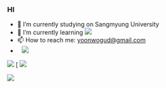 ### HI 

- 🔭 I’m currently studying on Sangmyung University
- 🌱 I’m currently learning <img src="https://img.shields.io/badge/C-A8B9CC?style=flat-square&logo=C&logoColor=white"/>
- 📫 How to reach me: yoonwogud@gmail.com
- <a href="https://www.instagram.com/본인인스타아이디/">
    <img 
        src="http://img.shields.io/badge/-쓰고싶은텍스트-배경색(ex.222222)?style=flat&logo=아이콘명(ex.Instagram)&link=https://www.instagram.com/본인인스타아이디/"
        style="height : auto; margin-left : 10px; margin-right : 10px;"/>
</a>


<a href="https://hits.seeyoufarm.com"><img src="https://hits.seeyoufarm.com/api/count/incr/badge.svg?url=https%3A%2F%2Fgithub.com%2Fblue1220&count_bg=%230A8902&title_bg=%23000000&icon=microbit.svg&icon_color=%23FF0000&title=%EB%B0%A9%EB%AC%B8%EC%9E%90+%EC%88%98&edge_flat=true"/></a>
[
<img src="https://img.shields.io/badge/Instagram-white?style=flat&logo=Instagram&logoColor=E4485F"/>

<img src="https://img.shields.io/badge/Python-3776AB?style=for-the-badge&logo=Python&logoColor=white">


